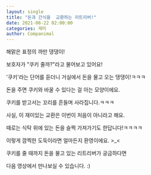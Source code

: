 ```yaml
---
layout: single
title: "돈과 간식을  교환하는 리트리버!"
date: 2021-06-22 02:00:00
categories: 재미
author: Companimal
---
```


해맑은 표정의 까만 댕댕이!

보호자가 "쿠키 줄까?"라고 물어보고 있어요!

'쿠키'라는 단어를 듣더니 거실에서 돈을 물고 오는 댕댕이!ㅋㅋㅋ

돈을 주면 쿠키와 바꿀 수 있다는 걸 아는 모양이에요.

쿠키를 받고서는 꼬리를 흔들며 사라집니다.ㅋㅋㅋ

사실, 이 재미있는 교환은 이번이 처음이 아니라고 해요.

때로는 식탁 위에 있는 돈을 슬쩍 가져가기도 한답니다!ㅋㅋㅋㅋ

이렇게 깜찍한 도둑이라면 얼마든지 환영이에요. &gt;\_&lt;

쿠키를 줄 때까지 돈을 물고 있는 리트리버가 궁금하다면

다음 영상에서 만나보실 수 있습니다. :)
